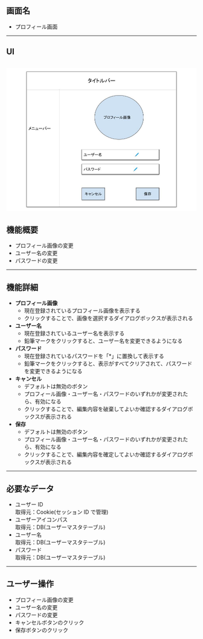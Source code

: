## 画面名

-   プロフィール画面

---

## UI

## ![UI](ProfileForm.jpg)

## 機能概要

-   プロフィール画像の変更
-   ユーザー名の変更
-   パスワードの変更

---

## 機能詳細

-   **プロフィール画像**
    -   現在登録されているプロフィール画像を表示する
    -   クリックすることで、画像を選択するダイアログボックスが表示される
-   **ユーザー名**
    -   現在登録されているユーザー名を表示する
    -   鉛筆マークをクリックすると、ユーザー名を変更できるようになる
-   **パスワード**
    -   現在登録されているパスワードを「\*」に置換して表示する
    -   鉛筆マークをクリックすると、表示がすべてクリアされて、パスワードを変更できるようになる
-   **キャンセル**
    -   デフォルトは無効のボタン
    -   プロフィール画像・ユーザー名・パスワードのいずれかが変更されたら、有効になる
    -   クリックすることで、編集内容を破棄してよいか確認するダイアログボックスが表示される
-   **保存**
    -   デフォルトは無効のボタン
    -   プロフィール画像・ユーザー名・パスワードのいずれかが変更されたら、有効になる
    -   クリックすることで、編集内容を確定してよいか確認するダイアログボックスが表示される

---

## 必要なデータ

-   ユーザー ID  
    取得元：Cookie(セッション ID で管理)
-   ユーザーアイコンパス  
    取得元：DB(ユーザーマスタテーブル)
-   ユーザー名  
    取得元：DB(ユーザーマスタテーブル)
-   パスワード  
    取得元：DB(ユーザーマスタテーブル)

---

## ユーザー操作

-   プロフィール画像の変更
-   ユーザー名の変更
-   パスワードの変更
-   キャンセルボタンのクリック
-   保存ボタンのクリック
